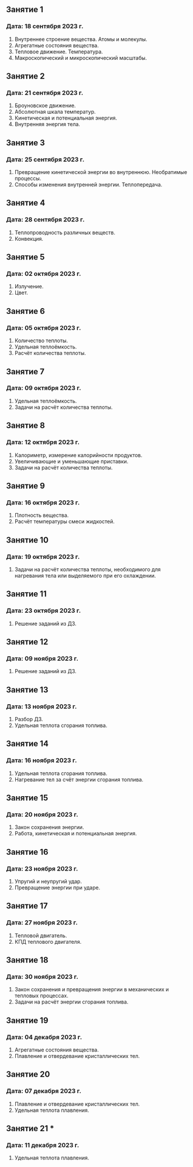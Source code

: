 ## Занятие 1
### Дата: 18 сентября 2023 г.
1. Внутреннее строение вещества. Атомы и молекулы.
1. Агрегатные состояния вещества.
1. Тепловое движение. Температура.
1. Макроскопический и микроскопический масштабы. 

## Занятие 2
### Дата: 21 сентября 2023 г.
1. Броуновское движение.
1. Абсолютная шкала температур.
1. Кинетическая и потенциальная энергия.
1. Внутренняя энергия тела.

## Занятие 3
### Дата: 25 сентября 2023 г.
1. Превращение кинетической энергии во внутреннюю. Необратимые процессы.
1. Способы изменения внутренней энергии. Теплопередача.

## Занятие 4
### Дата: 28 сентября 2023 г.
1. Теплопроводность различных веществ.
1. Конвекция.

## Занятие 5
### Дата: 02 октября 2023 г.
1. Излучение.
1. Цвет.

## Занятие 6
### Дата: 05 октября 2023 г.
1. Количество теплоты.
1. Удельная теплоёмкость.
1. Расчёт количества теплоты.

## Занятие 7
### Дата: 09 октября 2023 г.
1. Удельная теплоёмкость.
1. Задачи на расчёт количества теплоты.

## Занятие 8
### Дата: 12 октября 2023 г.
1. Калориметр, измерение калорийности продуктов.
1. Увеличивающие и уменьшающие приставки.
1. Задачи на расчёт количества теплоты.

## Занятие 9
### Дата: 16 октября 2023 г.
1. Плотность вещества.
1. Расчёт температуры смеси жидкостей.

## Занятие 10
### Дата: 19 октября 2023 г.
1. Задачи на расчёт количества теплоты, необходимого для нагревания тела или выделяемого при его охлаждении.

## Занятие 11
### Дата: 23 октября 2023 г.
1. Решение заданий из ДЗ.

## Занятие 12
### Дата: 09 ноября 2023 г.
1. Решение заданий из ДЗ.

## Занятие 13
### Дата: 13 ноября 2023 г.
1. Разбор ДЗ.
1. Удельная теплота сгорания топлива.

## Занятие 14
### Дата: 16 ноября 2023 г.
1. Удельная теплота сгорания топлива.
2. Нагревание тел за счёт энергии сгорания топлива.

## Занятие 15
### Дата: 20 ноября 2023 г.
1. Закон сохранения энергии.
1. Работа, кинетическая и потенциальная энергия.

## Занятие 16
### Дата: 23 ноября 2023 г.
1. Упругий и неупругий удар.
1. Превращение энергии при ударе.

## Занятие 17
### Дата: 27 ноября 2023 г.
1. Тепловой двигатель.
1. КПД теплового двигателя.

## Занятие 18
### Дата: 30 ноября 2023 г.
1. Закон сохранения и превращения энергии в механических и тепловых процессах.
1. Задачи на расчёт энергии сгорания топлива.

## Занятие 19
### Дата: 04 декабря 2023 г.
1. Агрегатные состояния вещества.
1. Плавление и отвердевание кристаллических тел.

## Занятие 20
### Дата: 07 декабря 2023 г.
1. Плавление и отвердевание кристаллических тел.
1. Удельная теплота плавления.

## Занятие 21 *
### Дата: 11 декабря 2023 г.
1. Удельная теплота плавления.
